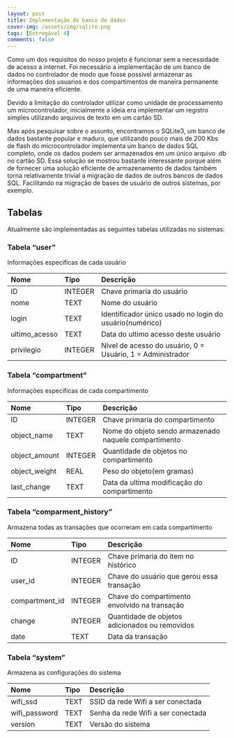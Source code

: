 ```yaml
---
layout: post
title: Implementação do banco de dados
cover-img: /assets/img/sqlite.png
tags: [Entregável 4]
comments: false
---
```


Como um dos requisitos do nosso projeto é funcionar sem a necessidade de acesso a internet. Foi necessário a implementação de um banco de dados no controlador de modo que fosse possível armazenar as informações dos usuarios e dos compartimentos de maneira permanente de uma maneira eficiente.

Devido a limitação do controlador utilizar como unidade de processamento um microcontrolador, inicialmente a ideia era implementar um registro simples utilizando arquivos de texto em um cartão SD.

Mas após pesquisar sobre o assunto, encontramos o SQLite3, um banco de dados bastante popular e maduro, que utilizando pouco mais de 200 Kbs de flash do microcontrolador implementa um banco de dados SQL completo, onde os dados podem ser armazenados em um único arquivo .db no cartão SD. Essa solução se mostrou bastante interessante porque além de fornecer uma solução eficiente  de armazenamento de dados também torna relativamente trivial a migração de dados de outros bancos de dados SQL. Facilitando na migração de bases de usuário de outros sistemas, por exemplo. 

## Tabelas

Atualmente são implementadas as seguintes tabelas utilizadas no sistemas:

### Tabela “user”

Informações especificas de cada usuário

| Nome | Tipo | Descrição |
| :------ |:--- | :--- |
| ID | INTEGER | Chave primaria do usuário |
| nome | TEXT| Nome do usuário|
| login| TEXT | Identificador único usado no login do usuário(numérico)|
| ultimo_acesso | TEXT   | Data do ultimo acesso deste usuário |
| privilegio | INTEGER   | Nível de acesso do usuário, 0 = Usuário, 1 = Administrador|
### Tabela “compartment”
Informações especificas de cada compartimento

| Nome | Tipo | Descrição |
| :------ |:--- | :--- |
| ID | INTEGER | Chave primaria do compartimento |
| object_name | TEXT| Nome do objeto sendo armazenado naquele compartimento|
| object_amount| INTEGER | Quantidade de objetos no compartimento |
| object_weight | REAL   | Peso do objeto(em gramas)|
| last_change | TEXT   | Data da ultima modificação do compartimento |
### Tabela “comparment_history” 

Armazena todas as transações que ocorreram em cada compartimento

| Nome | Tipo | Descrição |
| :------ |:--- | :--- |
| ID | INTEGER | Chave primaria do item no histórico |
| user_id| INTEGER| Chave do usuário que gerou essa transação| 
| compartment_id| INTEGER | Chave do compartimento envolvido na transação|
| change | INTEGER   | Quantidade de objetos adicionados ou removidos|
| date | TEXT   | Data da transação|


### Tabela “system”

Armazena as configurações do sistema

| Nome | Tipo | Descrição |
| :------ |:--- | :--- |
| wifi_ssd| TEXT| SSID da rede Wifi a ser conectada| 
| wifi_password| TEXT | Senha da rede Wifi a ser conectada |
| version | TEXT   | Versão do sistema|
